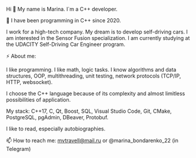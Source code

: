 Hi 👋 My name is Marina. I`m a C++ developer.

🌱 I have been programming in C++ since 2020.

I work for a high-tech company. My dream is to develop self-driving cars. I am interested in the Sensor Fusion specialization.
I am currently studying at the UDACITY Self-Driving Car Engineer program.

⚡ About me:

I like programming. I like math, logic tasks. I know algorithms and data structures, OOP, multithreading, unit testing, network protocols (TCP/IP, HTTP, websocket).

I choose the C++ language because of its complexity and almost limitless possibilities of application.

My stack: C++17, C, Qt, Boost, SQL, Visual Studio Code, Git, CMake, PostgreSQL, pgAdmin, DBeaver, Protobuf.

I like to read, especially autobiographies.

📫 How to reach me: mvtravell@mail.ru or @marina_bondarenko_22 (in Telegram)
